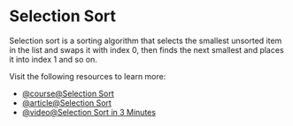 # Selection Sort

Selection sort is a sorting algorithm that selects the smallest unsorted item in the list and swaps it with index 0, then finds the next smallest and places it into index 1 and so on.

Visit the following resources to learn more:

- [@course@Selection Sort](https://www.coursera.org/lecture/algorithms-part1/selection-UQxFT)
- [@article@Selection Sort](https://en.wikipedia.org/wiki/Selection_sort)
- [@video@Selection Sort in 3 Minutes](https://www.youtube.com/watch?v=g-PGLbMth_g)